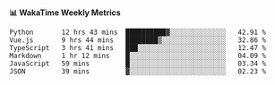 **:bar_chart: WakaTime Weekly Metrics**

<!--START_SECTION:waka-->

```text
Python       12 hrs 43 mins  ██████████▓░░░░░░░░░░░░░░   42.91 %
Vue.js       9 hrs 44 mins   ████████▒░░░░░░░░░░░░░░░░   32.86 %
TypeScript   3 hrs 41 mins   ███░░░░░░░░░░░░░░░░░░░░░░   12.47 %
Markdown     1 hr 12 mins    █░░░░░░░░░░░░░░░░░░░░░░░░   04.09 %
JavaScript   59 mins         █░░░░░░░░░░░░░░░░░░░░░░░░   03.34 %
JSON         39 mins         ▓░░░░░░░░░░░░░░░░░░░░░░░░   02.23 %
```

<!--END_SECTION:waka-->
